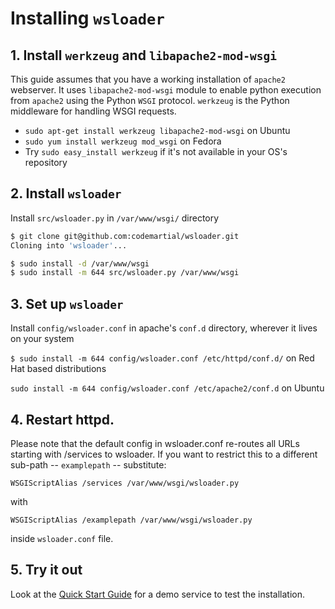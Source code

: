 # Installing `wsloader`

## 1. Install `werkzeug` and `libapache2-mod-wsgi`

This guide assumes that you have a working installation of `apache2` webserver. It uses `libapache2-mod-wsgi` module to enable python execution from `apache2` using the Python `WSGI` protocol. `werkzeug` is the Python middleware for handling WSGI requests.

   * `sudo apt-get install werkzeug libapache2-mod-wsgi` on Ubuntu
   * `sudo yum install werkzeug mod_wsgi` on Fedora
   * Try `sudo easy_install werkzeug` if it's not available in your OS's repository

## 2. Install `wsloader`

Install `src/wsloader.py` in `/var/www/wsgi/` directory

```sh
$ git clone git@github.com:codemartial/wsloader.git
Cloning into 'wsloader'...

$ sudo install -d /var/www/wsgi
$ sudo install -m 644 src/wsloader.py /var/www/wsgi
```


## 3. Set up `wsloader`

Install `config/wsloader.conf` in apache's `conf.d` directory,
wherever it lives on your system 

``$ sudo install -m 644 config/wsloader.conf /etc/httpd/conf.d/`` on Red Hat based distributions

``sudo install -m 644 config/wsloader.conf /etc/apache2/conf.d`` on Ubuntu

## 4. Restart httpd. 

Please note that the default config in wsloader.conf re-routes all URLs starting with /services to wsloader. If you want to restrict this to a different sub-path -- `examplepath` -- substitute:

`WSGIScriptAlias /services /var/www/wsgi/wsloader.py`

with

`WSGIScriptAlias /examplepath /var/www/wsgi/wsloader.py`

inside `wsloader.conf` file.

## 5. Try it out

Look at the [Quick Start Guide](example/example.md) for a demo service to test the installation.